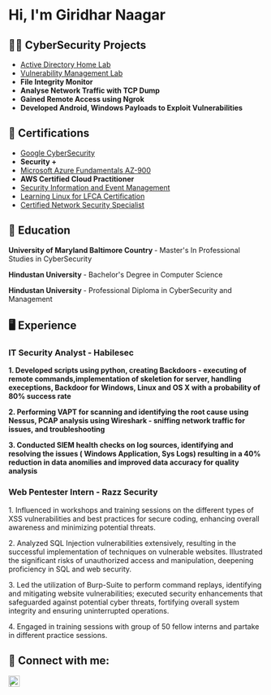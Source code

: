 <h1>Hi, I'm Giridhar Naagar </h1>

<h2>👨‍💻 CyberSecurity Projects </h2>

- [Active Directory Home Lab](https://github.com/GiridharNaagar/Active-Directory-Home-Lab-)
- [Vulnerability Management Lab](https://github.com/GiridharNaagar/Vulnerability-Management-Lab)
- <b> File Integrity Monitor </b>
- <b> Analyse Network Traffic with TCP Dump </b>
- <b> Gained Remote Access using Ngrok </b>
- <b> Developed Android, Windows Payloads to Exploit Vulnerabilities </b>

<h2> 📃 Certifications </h2>

- [Google CyberSecurity](https://rb.gy/9vn41i) 
- <b> Security +  </b>
- [Microsoft Azure Fundamentals AZ-900](https://rb.gy/g15mwi)
- <b> AWS Certified Cloud Practitioner </b>
- [Security Information and Event Management](https://rb.gy/v9jymw)
- [Learning Linux for LFCA Certification](https://rb.gy/cvkyr5)
- [Certified Network Security Specialist](https://rb.gy/2d6ty3)

<h2> 📖 Education </h2>

<b> University of Maryland Baltimore Country </b> - Master's In Professional Studies in CyberSecurity
   
 <b> Hindustan University </b> - Bachelor's Degree in Computer Science
   
<b> Hindustan University </b> - Professional Diploma in CyberSecurity and Management

<h2> 🖥️ Experience </h2>

 <h3> IT Security Analyst - Habilesec </h3>

   <b> 1. Developed scripts using python, creating Backdoors - executing of remote commands,implementation of skeletion for server, handling execeptions, Backdoor for Windows, Linux and OS X with a probability of 80% success rate </b> 

   <b> 2. Performing VAPT for scanning and identifying the root cause using Nessus, PCAP analysis using Wireshark - sniffing network traffic for issues, and troubleshooting </b>

   <b> 3. Conducted SIEM health checks on log sources, identifying and resolving the issues ( Windows Application, Sys Logs) resulting in a 40% reduction in data anomilies and improved data accuracy for quality analysis </b>


   
 <h3>Web Pentester Intern - Razz Security </h3>
 
   </b> 1. Influenced in workshops and training sessions on the different types of XSS vulnerabilities and best practices for secure coding, enhancing overall awareness and minimizing potential threats.</b> 
 
   </b> 2. Analyzed SQL Injection vulnerabilities extensively, resulting in the successful implementation of techniques on vulnerable websites. Illustrated the significant risks of unauthorized access and manipulation, deepening proficiency in SQL and web security. </b>
   
   </b> 3. Led the utilization of Burp-Suite to perform command replays, identifying and mitigating website vulnerabilities; executed security enhancements that safeguarded against potential cyber threats, fortifying overall system integrity and ensuring uninterrupted operations.</b>
   
   </b> 4. Engaged in training sessions with group of 50 fellow interns and partake in different practice sessions.</b>

 <h2> 🤳 Connect with me:</h2>

[<img align="left" alt="| LinkedIn" width="22px" src="https://cdn.jsdelivr.net/npm/simple-icons@v3/icons/linkedin.svg" />][linkedin]

[linkedin]: https://www.linkedin.com/in/srinivasgiridharnaagar-tangutur/
